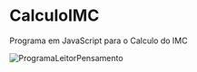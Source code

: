 # CalculoIMC
Programa em JavaScript para o Calculo do IMC

<img src="ProgLeitorPensamento.jpg" alt="ProgramaLeitorPensamento" display="block" align="center"/>
